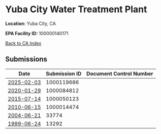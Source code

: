 # Yuba City Water Treatment Plant

**Location:** Yuba City, CA

**EPA Facility ID:** 100000140171

[Back to CA Index](../../index.md)

## Submissions

| Date | Submission ID | Document Control Number |
|------|--------------|-------------------------|
| [2025-02-03](submissions/1000119686.md) | 1000119686 |  |
| [2020-01-29](submissions/1000084812.md) | 1000084812 |  |
| [2015-07-14](submissions/1000050123.md) | 1000050123 |  |
| [2010-06-15](submissions/1000014474.md) | 1000014474 |  |
| [2004-06-21](submissions/33774.md) | 33774 |  |
| [1999-06-24](submissions/13292.md) | 13292 |  |
